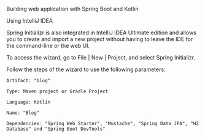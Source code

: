 Building web application with Spring Boot and Kotlin


Using IntelliJ IDEA

Spring Initializr is also integrated in IntelliJ IDEA Ultimate edition and allows you to create and import a new project without having to leave the IDE for the command-line or the web UI.

To access the wizard, go to File | New | Project, and select Spring Initializr.

Follow the steps of the wizard to use the following parameters:

    Artifact: "blog"

    Type: Maven project or Gradle Project

    Language: Kotlin

    Name: "Blog"

    Dependencies: "Spring Web Starter", "Mustache", "Spring Data JPA", "H2 Database" and "Spring Boot DevTools"

